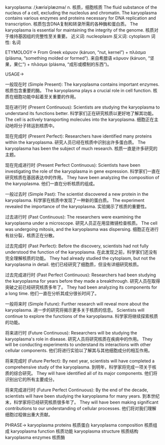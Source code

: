 karyoplasma: /ˌkæriəˈplæzmə/
n.
核质，细胞核质
The fluid substance of the nucleus of a cell, excluding the nucleolus and chromatin.
The karyoplasma contains various enzymes and proteins necessary for DNA replication and transcription.  核质包含DNA复制和转录所需的各种酶和蛋白质。
The karyoplasma is essential for maintaining the integrity of the genome. 核质对于维持基因组的完整性至关重要。
近义词: nucleoplasm
反义词: cytoplasm
词性: 名词


ETYMOLOGY->
From Greek κάρυον (káruon, “nut, kernel”) + πλάσμα (plásma, “something molded or formed”).  来自希腊语 κάρυον (káruon, “坚果，果仁”) + πλάσμα (plásma, “成形或模制的东西”)。


USAGE->

一般现在时 (Simple Present):
The karyoplasma contains important enzymes. 核质包含重要的酶。
The karyoplasma plays a crucial role in cell function.  核质在细胞功能中起着至关重要的作用。

现在进行时 (Present Continuous):
Scientists are studying the karyoplasma to understand its functions better. 科学家们正在研究核质以更好地了解其功能。
The cell is actively transporting molecules into the karyoplasma.  细胞正在主动地将分子转运到核质中。

现在完成时 (Present Perfect):
Researchers have identified many proteins within the karyoplasma. 研究人员已经在核质中识别出许多蛋白质。
The karyoplasma has been the subject of much research. 核质一直是许多研究的主题。

现在完成进行时 (Present Perfect Continuous):
Scientists have been investigating the role of the karyoplasma in gene expression. 科学家们一直在研究核质在基因表达中的作用。
They have been analyzing the composition of the karyoplasma.  他们一直在分析核质的组成。

一般过去时 (Simple Past):
The scientist discovered a new protein in the karyoplasma. 科学家在核质中发现了一种新的蛋白质。
The experiment revealed the importance of the karyoplasma. 实验揭示了核质的重要性。


过去进行时 (Past Continuous):
The researchers were examining the karyoplasma under a microscope. 研究人员正在用显微镜检查核质。
The cell was undergoing mitosis, and the karyoplasma was dispersing.  细胞正在进行有丝分裂，核质正在分散。

过去完成时 (Past Perfect):
Before the discovery, scientists had not fully understood the function of the karyoplasma. 在此发现之前，科学家们还没有完全理解核质的功能。
They had already studied the cytoplasm, but not the karyoplasma in detail.  他们已经研究了细胞质，但没有详细研究核质。

过去完成进行时 (Past Perfect Continuous):
Researchers had been studying the karyoplasma for years before they made a breakthrough. 研究人员在取得突破之前已经研究核质多年了。
They had been analyzing its components for a long time.  他们一直在分析其成分很长时间了。

一般将来时 (Simple Future):
Further research will reveal more about the karyoplasma.  进一步的研究将揭示更多关于核质的信息。
Scientists will continue to explore the functions of the karyoplasma.  科学家将继续探索核质的功能。

将来进行时 (Future Continuous):
Researchers will be studying the karyoplasma's role in disease. 研究人员将研究核质在疾病中的作用。
They will be conducting experiments to understand its interactions with other cellular components.  他们将进行实验以了解其与其他细胞成分的相互作用。

将来完成时 (Future Perfect):
By next year, scientists will have completed a comprehensive study of the karyoplasma.  到明年，科学家将完成一项关于核质的综合研究。
They will have identified all of its major components.  他们将识别出它的所有主要成分。

将来完成进行时 (Future Perfect Continuous):
By the end of the decade, scientists will have been studying the karyoplasma for many years.  到本世纪末，科学家将已经研究核质很多年了。
They will have been making significant contributions to our understanding of cellular processes.  他们将对我们理解细胞过程做出重大贡献。


PHRASE->
karyoplasma proteins 核质蛋白
karyoplasma composition 核质组成
karyoplasma function 核质功能
karyoplasma structure 核质结构
karyoplasma enzymes 核质酶
